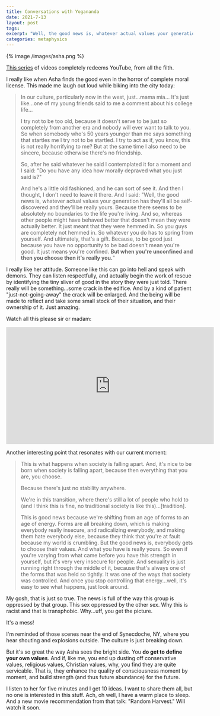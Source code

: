 ```yaml
---
title: Conversations with Yogananda
date: 2021-7-13
layout: post
tags:
excerpt: "Well, the good news is, whatever actual values your generation has they'll all be self-discovered and they'll be really yours. Because there seems to be absolutely no boundaries to the life you're living."
categories: metaphysics
---
```


{% image /images/asha.png %}

[This series](https://www.youtube.com/watch?v=1eSUlbRR5eo&list=PLQ6EjqzSVNPJkp6xmPKoGwehBnhJkZSfW&index=23) of videos completely redeems YouTube, from all the filth.

I really like when Asha finds the good even in the horror of complete moral
license. This made me laugh out loud while biking into the city today:

> In our culture, particularly now in the west, just...mama mia...
> It's just like...one of my young friends said to me a comment about
> his college life...
> 
> I try not to be too old, because it doesn't serve to be just so completely
> from another era and nobody will ever want to talk to you. So
> when somebody who's 50 years younger than me says something that startles
> me I try not to be startled. I try to act as if, you know, this is not
> really horrifying to me? But at the same time I also need to be sincere,
> because otherwise there's no friendship.
> 
> So, after he said whatever he said I contemplated it for a moment and I said:
> "Do you have any idea how morally depraved what you just said is?"
> 
> And he's a little old fashioned, and he can sort of see it. And then
> I thought, I don't need to leave it there. And I said:
> "Well, the good news is, whatever actual values your generation has
> they'll all be self-discovered and they'll be really yours. Because
> there seems to be absolutely no boundaries to the life you're living.
> And so, whereas other people might have behaved better that doesn't mean
> they were actually better. It just meant that they were hemmed in.
> So you guys are completely not hemmed in. So whatever you do has to
> spring from yourself. And ultimately, that's a gift. Because, to be
> good just because you have no opportunity to be bad doesn't mean
> you're good. It just means you're confined. **But when you're unconfined
> and then you choose then it's really you.**"

I really like her attitude. Someone like this can go into hell and
speak with demons. They can listen respectfully, and actually begin the
work of rescue by identifying the tiny sliver of good in the story
they were just told. There really will be something...some crack in the
edifice. And by a kind of patient "just-not-going-away" the crack will
be enlarged. And the being will be made to reflect and take some small stock
of their situation, and their ownership of it. Just amazing.

Watch all this please sir or madam:

<iframe width="560" height="315" src="https://www.youtube.com/embed/1eSUlbRR5eo" title="YouTube video player" frameborder="0" allow="accelerometer; autoplay; clipboard-write; encrypted-media; gyroscope; picture-in-picture" allowfullscreen></iframe>

Another interesting point that resonates with our current moment:

> This is what happens when society is falling apart.
> And, it's nice to be born when society is falling apart, because then
> everything that you are, you choose.
> 
> Because there's just no stability anywhere.
> 
> We're in this transition, where there's still a lot of people who hold
> to (and I think this is fine, no traditional society is like this)...[tradition].
> 
> This is good news because we're shifting from an age of forms to an age of
> energy. Forms are all breaking down, which is making everybody really insecure,
> and radicalizing everybody, and making them hate everybody else, because
> they think that you're at fault because my world is crumbling.  But the good
> news is, everybody gets to choose their values. And what you have is really
> yours. So even if you're varying from what came before you have this strength
> in yourself, but it's very very insecure for people. And sexuality is just
> running right through the middle of it, because that's always one of the
> forms that was held so tightly. It was one of the ways that society was
> controlled. And once you stop controlling that energy...well, it's easy to see
> what happens, just look around.

My gosh, that is just so true. The news is full of the way this group is
oppressed by that group. This sex oppressed by the other sex. Why this
is racist and that is transphobic. Why...uff, you get the picture.

It's a mess!

I'm reminded of those scenes near the end of Synecdoche, NY, where you hear
shouting and explosions outside. The culture is just breaking down.

But it's so great the way Asha sees the bright side. You **do get to define
your own values**. And if, like me, you end up dusting off conservative
values, religious values, Christian values, why, you find they are quite
servicable. That is, they enhance the quality of consciousness moment by
moment, and build strength (and thus future abundance) for the future.

I listen to her for five minutes and I get 10 ideas. I want to share them all,
but no one is interested in this stuff. Ach, oh well, I have a warm place to
sleep. And a new movie recommendation from that talk: "Random Harvest." Will
watch it soon.
